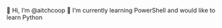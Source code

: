 👋 Hi, I’m @aitchcoop
🌱 I’m currently learning PowerShell and would like to learn Python

<!---
👀 I’m interested in ...
💞️ I’m looking to collaborate on ...
📫 How to reach me ...
--->

<!---
aitchcoop/aitchcoop is a ✨ special ✨ repository because its `README.md` (this file) appears on your GitHub profile.
You can click the Preview link to take a look at your changes.
--->
